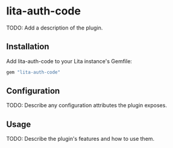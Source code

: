 # lita-auth-code

TODO: Add a description of the plugin.

## Installation

Add lita-auth-code to your Lita instance's Gemfile:

``` ruby
gem "lita-auth-code"
```

## Configuration

TODO: Describe any configuration attributes the plugin exposes.

## Usage

TODO: Describe the plugin's features and how to use them.
